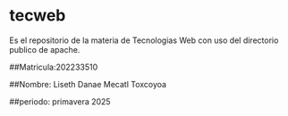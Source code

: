 # tecweb
Es el repositorio de la materia de Tecnologias Web con uso del directorio publico de apache.

##Matricula:202233510

##Nombre: Liseth Danae Mecatl Toxcoyoa

##periodo: primavera 2025
